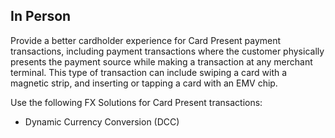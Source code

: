 ## In Person

Provide a better cardholder experience for Card Present payment transactions, including payment transactions where the customer physically presents the payment source while making a transaction at any merchant terminal. This type of transaction can include swiping a card with a magnetic strip, and inserting or tapping a card with an EMV chip.

Use the following FX Solutions for Card Present transactions:
<ul><li>
Dynamic Currency Conversion (DCC)
</li></ul>
<!-- type: row -->

<!-- type: card
    title: Dynamic Currency Conversion
    Description: Dynamic Currency Conversion (DCC) is a Card Present (CP) and Card Not Present (CNP) offering that allows merchants to offer international credit cardholders the choice to pay in either their own currency or the merchant’s base currency. Merchants benefit by offering their foreign customers the choice, convenience, and transparency to pay in their card billing. This service is offered for Visa and Mastercard credit transactions and  for more than 70 global Visa and Mastercard-supported currencies.
    link: ?path=docs/dynamic-currency-conversion.md
-->
<!-- type: row-end -->
